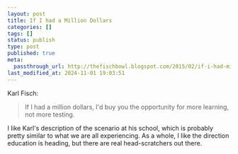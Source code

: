 ```yaml
---
layout: post
title: If I had a Million Dollars
categories: []
tags: []
status: publish
type: post
published: true
meta:
  passthrough_url: http://thefischbowl.blogspot.com/2015/02/if-i-had-million-dollars.html?m=1
last_modified_at: 2024-11-01 19:03:51
---
```


Karl Fisch:


>If I had a million dollars, I'd buy you the opportunity for more learning, not more testing.



I like Karl's description of the scenario at his school, which is probably pretty similar to what we are all experiencing. As a whole, I like the direction education is heading, but there are real head-scratchers out there.
